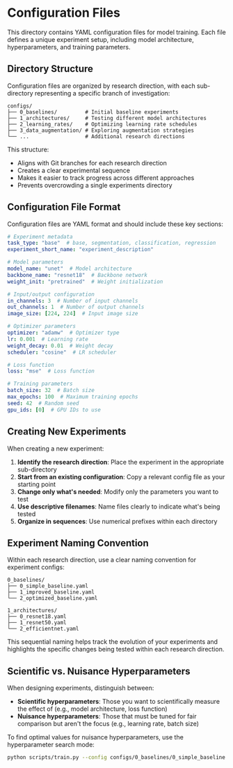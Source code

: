 # Configuration Files

This directory contains YAML configuration files for model training. Each file defines a unique experiment setup, including model architecture, hyperparameters, and training parameters.

## Directory Structure

Configuration files are organized by research direction, with each sub-directory representing a specific branch of investigation:

```
configs/
├── 0_baselines/         # Initial baseline experiments
├── 1_architectures/     # Testing different model architectures
├── 2_learning_rates/    # Optimizing learning rate schedules
├── 3_data_augmentation/ # Exploring augmentation strategies
└── ...                  # Additional research directions
```

This structure:
- Aligns with Git branches for each research direction
- Creates a clear experimental sequence
- Makes it easier to track progress across different approaches
- Prevents overcrowding a single experiments directory

## Configuration File Format

Configuration files are YAML format and should include these key sections:

```yaml
# Experiment metadata
task_type: "base"  # base, segmentation, classification, regression
experiment_short_name: "experiment_description"

# Model parameters
model_name: "unet"  # Model architecture
backbone_name: "resnet18"  # Backbone network
weight_init: "pretrained"  # Weight initialization

# Input/output configuration
in_channels: 3  # Number of input channels
out_channels: 1  # Number of output channels
image_size: [224, 224]  # Input image size

# Optimizer parameters
optimizer: "adamw"  # Optimizer type
lr: 0.001  # Learning rate
weight_decay: 0.01  # Weight decay
scheduler: "cosine"  # LR scheduler

# Loss function
loss: "mse"  # Loss function

# Training parameters
batch_size: 32  # Batch size
max_epochs: 100  # Maximum training epochs
seed: 42  # Random seed
gpu_ids: [0]  # GPU IDs to use
```

## Creating New Experiments

When creating a new experiment:

1. **Identify the research direction**: Place the experiment in the appropriate sub-directory
2. **Start from an existing configuration**: Copy a relevant config file as your starting point
3. **Change only what's needed**: Modify only the parameters you want to test
4. **Use descriptive filenames**: Name files clearly to indicate what's being tested
5. **Organize in sequences**: Use numerical prefixes within each directory

## Experiment Naming Convention

Within each research direction, use a clear naming convention for experiment configs:

```
0_baselines/
├── 0_simple_baseline.yaml
├── 1_improved_baseline.yaml
└── 2_optimized_baseline.yaml

1_architectures/
├── 0_resnet18.yaml
├── 1_resnet50.yaml
└── 2_efficientnet.yaml
```

This sequential naming helps track the evolution of your experiments and highlights the specific changes being tested within each research direction.

## Scientific vs. Nuisance Hyperparameters

When designing experiments, distinguish between:

- **Scientific hyperparameters**: Those you want to scientifically measure the effect of (e.g., model architecture, loss function)
- **Nuisance hyperparameters**: Those that must be tuned for fair comparison but aren't the focus (e.g., learning rate, batch size)

To find optimal values for nuisance hyperparameters, use the hyperparameter search mode:

```bash
python scripts/train.py --config configs/0_baselines/0_simple_baseline.yaml --search_mode --n_trials 20 --lr_range 1e-5,1e-2
```